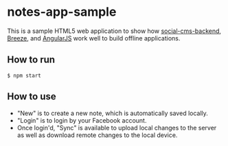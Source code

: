 notes-app-sample
================

This is a sample HTML5 web application to show how
[social-cms-backend](https://github.com/dai-shi/social-cms-backend),
[Breeze](http://www.breezejs.com/), and
[AngularJS](http://www.angularjs.org/)
work well to build offline applications.

How to run
----------

```
$ npm start
```

How to use
----------

- "New" is to create a new note, which is automatically saved locally.
- "Login" is to login by your Facebook account.
- Once login'd, "Sync" is available to upload local changes to the server as well as download remote changes to the local device.
